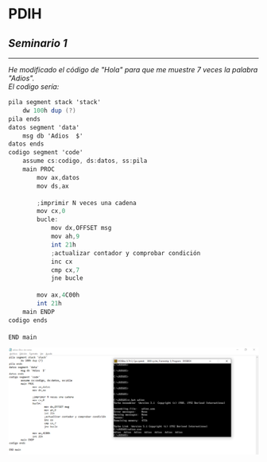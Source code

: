 # **PDIH**
## *Seminario 1*

___

*He modificado el código de "Hola" para que me muestre 7 veces la palabra "Adios".\
El codigo sería:* 

``` as
pila segment stack 'stack'
	dw 100h dup (?)
pila ends
datos segment 'data'
	msg db 'Adios  $'
datos ends
codigo segment 'code'
	assume cs:codigo, ds:datos, ss:pila
	main PROC
		mov ax,datos
		mov ds,ax

		;imprimir N veces una cadena
		mov cx,0
		bucle:
 			mov dx,OFFSET msg
 			mov ah,9
 			int 21h
			;actualizar contador y comprobar condición
			inc cx
			cmp cx,7
			jne bucle

		mov ax,4C00h
		int 21h
	main ENDP
codigo ends

END main
```

![Captura](Captura.png "Demostración")